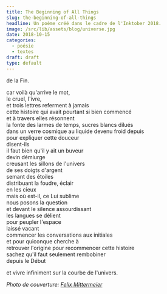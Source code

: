 ```yaml
---
title: The Beginning of All Things
slug: the-beginning-of-all-things
headline: Un poème créé dans le cadre de l'Inktober 2018.
image: /src/lib/assets/blog/universe.jpg
date: 2018-10-15
categories:
  - poésie
  - textes
draft: draft
type: default
---
```


<script>
  import AlerteContexte from '$lib/components/AlerteContexte.svelte'
</script>

<AlerteContexte
content="En 2018, Bouletcorp avait créé une liste alternative à la liste officielle de l'Inktober. Le thème du premier jour était « The Creation of All Things ». Voici ce que ça m'a inspiré."
/>

de la Fin. 

car voilà qu'arrive le mot,  
le cruel, l'ivre,  
et trois lettres referment à jamais  
cette histoire qui avait pourtant si bien commencé  
et à travers elles résonnent  
la fonte des larmes de temps, sucres blancs dilués  
dans un verre cosmique au liquide devenu froid depuis  
pour expliquer cette douceur  
disent-ils  
il faut bien qu'il y ait un buveur  
devin démiurge  
creusant les sillons de l'univers  
de ses doigts d'argent  
semant des étoiles  
distribuant la foudre, éclair  
en les cieux  
mais où est-il, ce Lui sublime  
nous posons la question  
et devant le silence assourdissant  
les langues se délient  
pour peupler l'espace  
laissé vacant  
commencer les conversations aux initiales  
et pour quiconque cherche à  
retrouver l'origine pour recommencer cette histoire  
sachez qu'il faut seulement rembobiner  
depuis le Début  

et vivre infiniment sur la courbe de l'univers.

_Photo de couverture: [Felix Mittermeier](https://www.pexels.com/photo/photo-of-constellation-2832084/)_